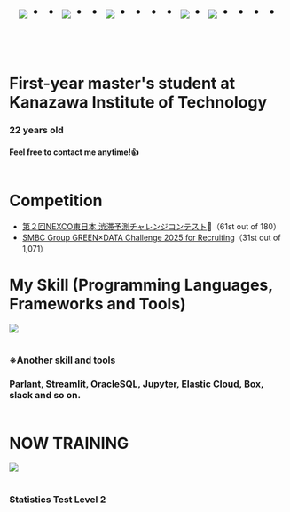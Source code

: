 <div align="center">
    <h1>
        <img src="https://user-images.githubusercontent.com/44926913/175852850-3fb6c715-1856-41ff-8c1f-94ce3b03b458.gif">・・
        <img src="https://user-images.githubusercontent.com/44926913/175853109-f8850656-6704-4a8a-bee6-9aca154d929b.gif">・・
        <img src="https://user-images.githubusercontent.com/44926913/175853154-5449d974-975e-44a6-ab84-a86031265e40.gif">・・・・
        <img src="https://user-images.githubusercontent.com/44926913/175853109-f8850656-6704-4a8a-bee6-9aca154d929b.gif">・
        <img src="https://user-images.githubusercontent.com/44926913/175853154-5449d974-975e-44a6-ab84-a86031265e40.gif">・・・・
    </h1>
  </div>
<br><br>

# First-year master's student at Kanazawa Institute of Technology
### 22 years old
#### Feel free to contact me anytime!👍<br /><br />

# Competition
- [第２回NEXCO東日本 渋滞予測チャレンジコンテスト](https://signate.jp/competitions/1299/leaderboard)🥉（61st out of 180）
- [SMBC Group GREEN×DATA Challenge 2025 for Recruiting](https://signate.jp/competitions/1634/leaderboard)（31st out of 1,071）

# My Skill (Programming Languages, Frameworks and Tools)

<img src="https://skillicons.dev/icons?i=python,sklearn,pytorch,vscode,docker,ubuntu,bash,powershell,github,git,apple,windows,notion,discord,gmail" /> <br /><br />

  ### ※Another skill and tools
  
  ### Parlant, Streamlit, OracleSQL, Jupyter, Elastic Cloud, Box, slack and so on.<br /><br />
  
# NOW TRAINING

<img src="https://skillicons.dev/icons?i=typescript,mysql,java,androidstudio,azure" /> <br /><br />

 ### Statistics Test Level 2

<!-- --------------------------------- :) ---------------------------------- -->



